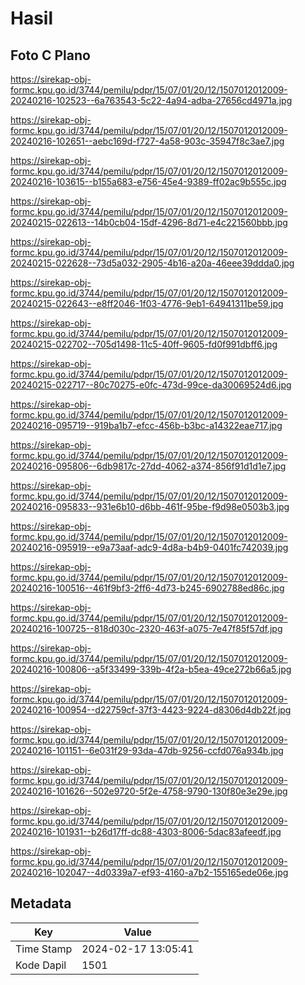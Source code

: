 # Hasil

## Foto C Plano

https://sirekap-obj-formc.kpu.go.id/3744/pemilu/pdpr/15/07/01/20/12/1507012012009-20240216-102523--6a763543-5c22-4a94-adba-27656cd4971a.jpg

https://sirekap-obj-formc.kpu.go.id/3744/pemilu/pdpr/15/07/01/20/12/1507012012009-20240216-102651--aebc169d-f727-4a58-903c-35947f8c3ae7.jpg

https://sirekap-obj-formc.kpu.go.id/3744/pemilu/pdpr/15/07/01/20/12/1507012012009-20240216-103615--b155a683-e756-45e4-9389-ff02ac9b555c.jpg

https://sirekap-obj-formc.kpu.go.id/3744/pemilu/pdpr/15/07/01/20/12/1507012012009-20240215-022613--14b0cb04-15df-4296-8d71-e4c221560bbb.jpg

https://sirekap-obj-formc.kpu.go.id/3744/pemilu/pdpr/15/07/01/20/12/1507012012009-20240215-022628--73d5a032-2905-4b16-a20a-46eee39ddda0.jpg

https://sirekap-obj-formc.kpu.go.id/3744/pemilu/pdpr/15/07/01/20/12/1507012012009-20240215-022643--e8ff2046-1f03-4776-9eb1-64941311be59.jpg

https://sirekap-obj-formc.kpu.go.id/3744/pemilu/pdpr/15/07/01/20/12/1507012012009-20240215-022702--705d1498-11c5-40ff-9605-fd0f991dbff6.jpg

https://sirekap-obj-formc.kpu.go.id/3744/pemilu/pdpr/15/07/01/20/12/1507012012009-20240215-022717--80c70275-e0fc-473d-99ce-da30069524d6.jpg

https://sirekap-obj-formc.kpu.go.id/3744/pemilu/pdpr/15/07/01/20/12/1507012012009-20240216-095719--919ba1b7-efcc-456b-b3bc-a14322eae717.jpg

https://sirekap-obj-formc.kpu.go.id/3744/pemilu/pdpr/15/07/01/20/12/1507012012009-20240216-095806--6db9817c-27dd-4062-a374-856f91d1d1e7.jpg

https://sirekap-obj-formc.kpu.go.id/3744/pemilu/pdpr/15/07/01/20/12/1507012012009-20240216-095833--931e6b10-d6bb-461f-95be-f9d98e0503b3.jpg

https://sirekap-obj-formc.kpu.go.id/3744/pemilu/pdpr/15/07/01/20/12/1507012012009-20240216-095919--e9a73aaf-adc9-4d8a-b4b9-0401fc742039.jpg

https://sirekap-obj-formc.kpu.go.id/3744/pemilu/pdpr/15/07/01/20/12/1507012012009-20240216-100516--461f9bf3-2ff6-4d73-b245-6902788ed86c.jpg

https://sirekap-obj-formc.kpu.go.id/3744/pemilu/pdpr/15/07/01/20/12/1507012012009-20240216-100725--818d030c-2320-463f-a075-7e47f85f57df.jpg

https://sirekap-obj-formc.kpu.go.id/3744/pemilu/pdpr/15/07/01/20/12/1507012012009-20240216-100806--a5f33499-339b-4f2a-b5ea-49ce272b66a5.jpg

https://sirekap-obj-formc.kpu.go.id/3744/pemilu/pdpr/15/07/01/20/12/1507012012009-20240216-100954--d22759cf-37f3-4423-9224-d8306d4db22f.jpg

https://sirekap-obj-formc.kpu.go.id/3744/pemilu/pdpr/15/07/01/20/12/1507012012009-20240216-101151--6e031f29-93da-47db-9256-ccfd076a934b.jpg

https://sirekap-obj-formc.kpu.go.id/3744/pemilu/pdpr/15/07/01/20/12/1507012012009-20240216-101626--502e9720-5f2e-4758-9790-130f80e3e29e.jpg

https://sirekap-obj-formc.kpu.go.id/3744/pemilu/pdpr/15/07/01/20/12/1507012012009-20240216-101931--b26d17ff-dc88-4303-8006-5dac83afeedf.jpg

https://sirekap-obj-formc.kpu.go.id/3744/pemilu/pdpr/15/07/01/20/12/1507012012009-20240216-102047--4d0339a7-ef93-4160-a7b2-155165ede06e.jpg


## Metadata

| Key        | Value               |
| ---------- | ------------------- |
| Time Stamp | 2024-02-17 13:05:41 |
| Kode Dapil | 1501                |



